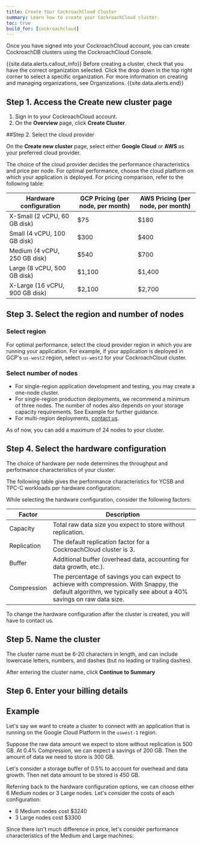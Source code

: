 ```yaml
---
title: Create Your CockroachCloud Cluster
summary: Learn how to create your CockroachCloud cluster.
toc: true
build_for: [cockroachcloud]
---
```


Once you have signed into your CockroachCloud account, you can create CockroachDB clusters using the CockroachCloud Console.

{{site.data.alerts.callout_info}}
Before creating a cluster, check that you have the correct organization selected. Click the drop down in the top right corner to select a specific organization. For more information on creating and managing organizations, see Organizations.
{{site.data.alerts.end}}

## Step 1. Access the Create new cluster page

1. Sign in to your CockroachCloud account.
2. On the **Overview** page, click **Create Cluster**.

##Step 2. Select the cloud provider

On the **Create new cluster** page, select either **Google Cloud** or **AWS** as your preferred cloud provider.

The choice of the cloud provider decides the performance characteristics and price per node. For optimal performance, choose the cloud platform on which your application is deployed. For pricing comparison, refer to the following table:

Hardware configuration	| GCP Pricing (per node, per month)	| AWS Pricing (per node, per month)
----------|------------|------------
X-Small (2 vCPU, 60 GB disk) |	$75	| $180
Small	(4 vCPU, 100 GB disk) | $300 | $400
Medium (4 vCPU, 250 GB disk) | $540	| $700
Large	(8 vCPU, 500 GB disk) | $1,100	| $1,400
X-Large	(16 vCPU, 900 GB disk) | $2,100	| $2,700

## Step 3. Select the region and number of nodes

### Select region

For optimal performance, select the cloud provider region in which you are running your application. For example, if your application is deployed in GCP's `us-west2` region, select `us-west2` for your CockroachCloud cluster.

### Select number of nodes

- For single-region application development and testing, you may create a one-node cluster.
- For single-region production deployments, we recommend a minimum of three nodes. The number of nodes also depends on your storage capacity requirements. See Example for further guidance.
- For multi-region deployments, [contact us]().

As of now, you can add a maximum of 24 nodes to your cluster.

## Step 4. Select the hardware configuration

The choice of hardware per node determines the throughput and performance characteristics of your cluster.

The following table gives the performance characteristics for YCSB and TPC-C workloads per hardware configuration:

<Performance characteristics table>
<Also include IOPS numbers for each config>

While selecting the hardware configuration, consider the following factors:

Factor | Description
----------|------------
Capacity | Total raw data size you expect to store without replication.
Replication | The default replication factor for a CockroachCloud cluster is 3.
Buffer | Additional buffer (overhead data, accounting for data growth, etc.).
Compression | The percentage of savings you can expect to achieve with compression.  With Snappy, the default algorithm, we typically see about a 40% savings on raw data size.  

To change the hardware configuration after the cluster is created, you will have to contact us.

## Step 5. Name the cluster

The cluster name must be 6-20 characters in length, and can include lowercase letters, numbers, and dashes (but no leading or trailing dashes).

After entering the cluster name, click **Continue to Summary**

## Step 6. Enter your billing details

<Add info here>

## Example

Let's say we want to create a cluster to connect with an application that is running on the Google Cloud Platform in the `uswest-1` region.

Suppose the raw data amount we expect to store without replication is 500 GB.
At 0.4% Compression, we can expect a savings of 200 GB. Then the amount of data we need to store is 300 GB.

Let's consider a storage buffer of 0.5% to account for overhead and data growth. Then net data amount to be stored is 450 GB.

Referring back to the hardware configuration options, we can choose either 6 Medium nodes or 3 Large nodes. Let's consider the costs of each configuration:

- 6 Medium nodes cost $3240
- 3 Large nodes cost $3300

Since there isn't much difference in price, let's consider performance characteristics of the Medium and Large machines:
